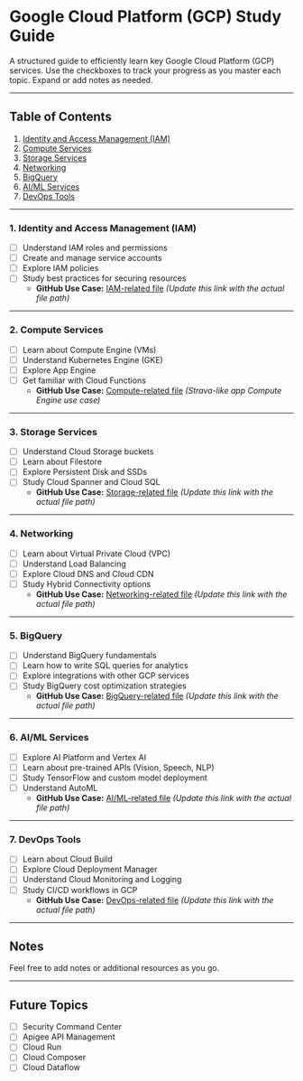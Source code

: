 # Google Cloud Platform (GCP) Study Guide

A structured guide to efficiently learn key Google Cloud Platform (GCP) services. Use the checkboxes to track your progress as you master each topic. Expand or add notes as needed.

---

## Table of Contents
1. [Identity and Access Management (IAM)](#identity-and-access-management-iam)
2. [Compute Services](#compute-services)
3. [Storage Services](#storage-services)
4. [Networking](#networking)
5. [BigQuery](#bigquery)
6. [AI/ML Services](#aiml-services)
7. [DevOps Tools](#devops-tools)

---

### 1. Identity and Access Management (IAM)
- [ ] Understand IAM roles and permissions
- [ ] Create and manage service accounts
- [ ] Explore IAM policies
- [ ] Study best practices for securing resources
  - **GitHub Use Case:** [IAM-related file](https://github.com/Ckhanoyan/Cloud_Things/blob/main/path/to/iam_use_case.md) _(Update this link with the actual file path)_

---

### 2. Compute Services
- [ ] Learn about Compute Engine (VMs)
- [ ] Understand Kubernetes Engine (GKE)
- [ ] Explore App Engine
- [ ] Get familiar with Cloud Functions
  - **GitHub Use Case:** [Compute-related file](https://github.com/Ckhanoyan/Cloud_Things/blob/ae86d6a2ec2e18a559fb2d2b75896b6718a7e914/GCP/basics/stravalike_app/compute_engine.md) _(Strava-like app Compute Engine use case)_

---

### 3. Storage Services
- [ ] Understand Cloud Storage buckets
- [ ] Learn about Filestore
- [ ] Explore Persistent Disk and SSDs
- [ ] Study Cloud Spanner and Cloud SQL
  - **GitHub Use Case:** [Storage-related file](https://github.com/Ckhanoyan/Cloud_Things/blob/main/path/to/storage_use_case.md) _(Update this link with the actual file path)_

---

### 4. Networking
- [ ] Learn about Virtual Private Cloud (VPC)
- [ ] Understand Load Balancing
- [ ] Explore Cloud DNS and Cloud CDN
- [ ] Study Hybrid Connectivity options
  - **GitHub Use Case:** [Networking-related file](https://github.com/Ckhanoyan/Cloud_Things/blob/main/path/to/networking_use_case.md) _(Update this link with the actual file path)_

---

### 5. BigQuery
- [ ] Understand BigQuery fundamentals
- [ ] Learn how to write SQL queries for analytics
- [ ] Explore integrations with other GCP services
- [ ] Study BigQuery cost optimization strategies
  - **GitHub Use Case:** [BigQuery-related file](https://github.com/Ckhanoyan/Cloud_Things/blob/main/path/to/bigquery_use_case.md) _(Update this link with the actual file path)_

---

### 6. AI/ML Services
- [ ] Explore AI Platform and Vertex AI
- [ ] Learn about pre-trained APIs (Vision, Speech, NLP)
- [ ] Study TensorFlow and custom model deployment
- [ ] Understand AutoML
  - **GitHub Use Case:** [AI/ML-related file](https://github.com/Ckhanoyan/Cloud_Things/blob/main/path/to/ai_ml_use_case.md) _(Update this link with the actual file path)_

---

### 7. DevOps Tools
- [ ] Learn about Cloud Build
- [ ] Explore Cloud Deployment Manager
- [ ] Understand Cloud Monitoring and Logging
- [ ] Study CI/CD workflows in GCP
  - **GitHub Use Case:** [DevOps-related file](https://github.com/Ckhanoyan/Cloud_Things/blob/main/path/to/devops_use_case.md) _(Update this link with the actual file path)_

---

## Notes
Feel free to add notes or additional resources as you go.

---

## Future Topics
- [ ] Security Command Center
- [ ] Apigee API Management
- [ ] Cloud Run
- [ ] Cloud Composer
- [ ] Cloud Dataflow
